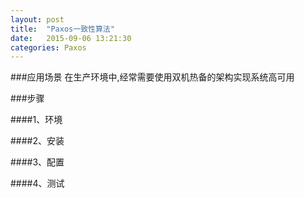 ```yaml
---
layout: post
title:  "Paxos一致性算法"
date:   2015-09-06 13:21:30
categories: Paxos
---
```


###应用场景
在生产环境中,经常需要使用双机热备的架构实现系统高可用

###步骤

####1、环境

####2、安装

####3、配置

####4、测试
